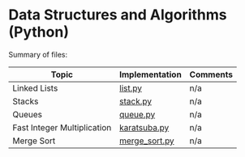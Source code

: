 # Data Structures and Algorithms (Python)

Summary of files:

| Topic |  Implementation | Comments |
| ----- | --------------- | -------- |
| Linked Lists | [list.py](../_courses/cmpt225/lecture09/python/list.py) | n/a | 
| Stacks | [stack.py](../_courses/cmpt225/lecture09/python/stack.py) | n/a |
| Queues | [queue.py](../_courses/cmpt225/lecture09/python/queue.py) | n/a | 
| Fast Integer Multiplication | [karatsuba.py](../_courses/cmpt225/lecture12/python/karatsuba.py) | n/a | 
| Merge Sort | [merge_sort.py](../_courses/cmpt225/lecture13/python/merge_sort.py) | n/a |